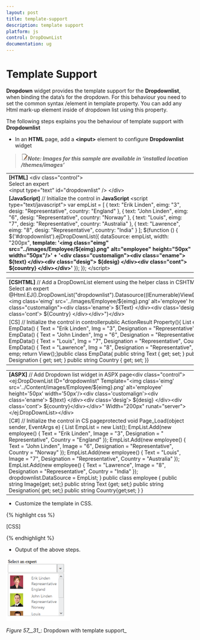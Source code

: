```yaml
---
layout: post
title: template-support
description: template support
platform: js
control: DropDownList
documentation: ug
---
```


# Template Support

**Dropdown** widget provides the template support for the **Dropdownlist**, when binding the data’s for the dropdown. For this behaviour you need to set the common syntax /element in template property. You can add any Html mark-up element inside of dropdown list using this property.

The following steps explains you the behaviour of template support with **Dropdownlist**

* In an **HTML** page, add a **&lt;input&gt;** element to configure **Dropdownlist** widget

> ![C:\Users\ApoorvahR\Desktop\Note.png](template-support_images\template-support_img1.png)_**Note: Images for this sample are available in ‘installed location /themes/images’**_ 


<table>
<tr>
<td>
<b>[HTML]   </b>     &lt;div class="control"&gt;            <div class="ctrllabel">Select an expert</div>            &lt;input type="text" id="dropdownlist" /&gt;        &lt;/div&gt;</td></tr>
<tr>
<td>
<b>[JavaScript] </b>// Initialize the control in <b>JavaScript</b><b> </b>   &lt;script type="text/javascript"&gt;        var empList = [                { text: "Erik Linden", eimg: "3", desig: "Representative", country: "England" }, { text: "John Linden", eimg: "6", desig: "Representative", country: "Norway" },                { text: "Louis", eimg: "7", desig: "Representative", country: "Australia" }, { text: "Lawrence", eimg: "8", desig: "Representative", country: "India" }        ];        $(function () {            $('#dropdownlist').ejDropDownList({                dataSource: empList,                width: "200px",<b>                template: '&lt;img class="eimg" src="../images/Employee/${eimg}.png" alt="employee" height="50px" width="50px"/&gt;' +</b><b>                        '&lt;div class="customalign"&gt;&lt;div class="ename"&gt; ${text} &lt;/div&gt;&lt;div class="desig"&gt; ${desig} &lt;/div&gt;&lt;div class="cont"&gt; ${country} &lt;/div&gt;&lt;/div&gt;'</b>            });        });    &lt;/script&gt;</td></tr>
</table>


<table>
<tr>
<td>
<b>[CSHTML]   </b>// Add a DropDownList element using the helper class in CSHTML&lt;div class="control"&gt;<div class="ctrllabel">Select an expert</div>@Html.EJ().DropDownList("dropdownlist").Datasource((IEnumerable<EmpData>)ViewData["emp"]).Width("200px").<b>Template</b>("&lt;img class='eimg' src='../images/Employee/${eimg}.png' alt='employee' height='50px' width='50px'/&gt;" +"&lt;div class="customalign"&gt;&lt;div class='ename'&gt; ${Text} &lt;/div&gt;&lt;div class='desig'&gt; ${Designation} &lt;/div&gt;&lt;div class='cont'&gt; ${Country} &lt;/div&gt;&lt;/div&gt;")&lt;/div&gt;</td></tr>
<tr>
<td>
[CS]  // Initialize the control in controllerpublic ActionResult Property(){             List<EmpData> emp = new List<EmpData>();   emp.Add(new EmpData() { Text = "Erik Linden", Img = "3", Designation = "Representative", Country = "England" });   emp.Add(new EmpData() { Text = "John Linden", Img = "6", Designation = "Representative", Country = "Norway" });   emp.Add(new EmpData() { Text = "Louis", Img = "7", Designation = "Representative", Country = "Australia" });   emp.Add(new EmpData() { Text = "Lawrence", Img = "8", Designation = "Representative", Country = "India" });   ViewData["emp"] = emp;   return View();}public class EmpData{ public string Text { get; set; } public string Img { get; set; } public string Designation { get; set; } public string Country { get; set; }}</td></tr>
</table>


<table>
<tr>
<td>
<b>[ASPX]   </b>// Add Dropdown list widget in ASPX page&lt;div class="control"&gt;      &lt;ej:DropDownList ID="dropdownlist" Template="&lt;img class='eimg' src='../Content/images/Employee/${eimg}.png' alt='employee' height='50px' width='50px'/&gt;&lt;div class='customalign'&gt;&lt;div class='ename'&gt; ${text} &lt;/div&gt;&lt;div class='desig'&gt; ${desig} &lt;/div&gt;&lt;div class='cont'&gt; ${country}&lt;/div&gt;&lt;/div&gt;"  Width="200px" runat="server">      &lt;/ej:DropDownList&gt;&lt;/div&gt;</td></tr>
<tr>
<td>
[C#]  // Initialize the control in CS pageprotected void Page_Load(object sender, EventArgs e)        {            List<employee> EmpList = new List<employee>();            EmpList.Add(new employee() { Text = "Erik Linden", Image = "3", Designation = " Representative", Country = "England" });            EmpList.Add(new employee() { Text = "John Linden", Image = "6", Designation = "Representative", Country = "Norway" });            EmpList.Add(new employee() { Text = "Louis", Image = "7", Designation = "Representative", Country = "Australia" });            EmpList.Add(new employee() { Text = "Lawrence", Image = "8", Designation = "Representative", Country = "India" });            dropdownlist.DataSource = EmpList;                  }   public class employee        {            public string Image{get; set;}            public string Text {get; set;}            public string Designation{ get; set;}            public string Country{get;set; }        }</td></tr>
</table>


* Customize the template in CSS. 


{% highlight css %}

[CSS]  
  <style type="text/css">
        .customalign {
            display: inline;
            float: right;
        }
    </style>


{% endhighlight %}



* Output of the above steps.


![](template-support_images\template-support_img2.png)

_Figure_ _57__31__: Dropdown with template support_  


